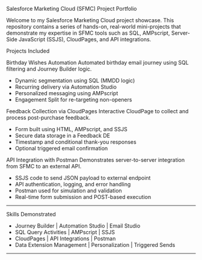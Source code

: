 Salesforce Marketing Cloud (SFMC) Project Portfolio

Welcome to my Salesforce Marketing Cloud project showcase. This repository contains a series of hands-on, real-world mini-projects that demonstrate my expertise in SFMC tools such as SQL, AMPscript, Server-Side JavaScript (SSJS), CloudPages, and API integrations.

 Projects Included

 Birthday Wishes Automation
Automated birthday email journey using SQL filtering and Journey Builder logic.
- Dynamic segmentation using SQL (MMDD logic)
- Recurring delivery via Automation Studio
- Personalized messaging using AMPscript
- Engagement Split for re-targeting non-openers

 Feedback Collection via CloudPages
Interactive CloudPage to collect and process post-purchase feedback.
- Form built using HTML, AMPscript, and SSJS
- Secure data storage in a Feedback DE
- Timestamp and conditional thank-you responses
- Optional triggered email confirmation

 API Integration with Postman
Demonstrates server-to-server integration from SFMC to an external API.
- SSJS code to send JSON payload to external endpoint
- API authentication, logging, and error handling
- Postman used for simulation and validation
- Real-time form submission and POST-based execution

---

 Skills Demonstrated
- Journey Builder | Automation Studio | Email Studio
- SQL Query Activities | AMPscript | SSJS
- CloudPages | API Integrations | Postman
- Data Extension Management | Personalization | Triggered Sends

---